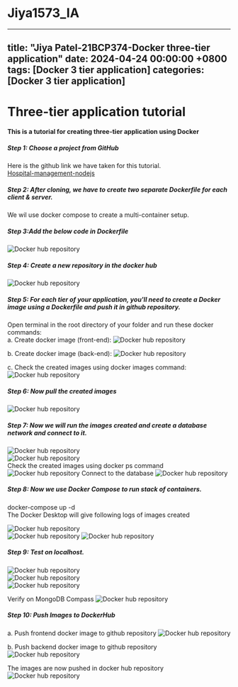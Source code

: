 # Jiya1573_IA
---
title: "Jiya Patel-21BCP374-Docker three-tier application"
date: 2024-04-24 00:00:00 +0800
tags: [Docker 3 tier application]
categories: [Docker 3 tier application]
---

# Three-tier application tutorial
#### This is a tutorial for creating three-tier application using Docker  
##### Step 1: Choose a project from GitHub  
Here is the github link we have taken for this tutorial.    
[Hospital-management-nodejs](https://github.com/andreimargeloiu/Hospital-management-nodejs)

##### Step 2: After cloning, we have to create two separate Dockerfile for each client & server.
We wil use docker compose to create a multi-container setup.

##### Step 3:Add the below code in Dockerfile  
![Docker hub repository](images\dockerfile.png)   

##### Step 4: Create a new repository in the docker hub  
![Docker hub repository](images\repo1.png)  

##### Step 5: For each tier of your application, you'll need to create a Docker image using a Dockerfile and push it in github repository.  
Open terminal in the root directory of your folder and run these docker commands:  
a. Create docker image (front-end):
![Docker hub repository](images\createImageFrontend.png)

b. Create docker image (back-end):
![Docker hub repository](images\createImageBackend.png)

c. Check the created images using docker images command:
![Docker hub repository](images\createdImage.png)


##### Step 6: Now pull the created images
![Docker hub repository](images\pull.png)  

##### Step 7: Now we will run the images created and create a database network and connect to it.
![Docker hub repository](images\run.png)  
![Docker hub repository](images\network.png)  
Check the created images using docker ps command
![Docker hub repository](images\check.png)
Connect to the database
![Docker hub repository](images\connect.png)  

##### Step 8: Now we use Docker Compose to run stack of containers.
docker-compose up -d  
The Docker Desktop will give following logs of images created 

![Docker hub repository](images\desktopFrontend.png)  
![Docker hub repository](images\desktopBackend.png)
![Docker hub repository](images\desktopMongo.png) 

##### Step 9: Test on localhost.
![Docker hub repository](images\nhsMain.png)  
![Docker hub repository](images\nhslogin.jpg)  
![Docker hub repository](images\admin.jpg)  

Verify on MongoDB Compass
![Docker hub repository](images\database.jpg) 

##### Step 10: Push Images to DockerHub
a. Push frontend docker image to github repository
![Docker hub repository](images\pushFrontend.png)  

b. Push backend docker image to github repository
![Docker hub repository](images\pushBackend.png)  

The images are now pushed in docker hub repository
![Docker hub repository](images\imageDocker.png)
